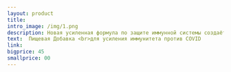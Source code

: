 ```yaml
---
layout: product
title: 
intro_image: /img/1.png
description: Новая усиленная формула по защите иммунной системы создаёт для вируса мощный барьер и блокирует всевозможные пути проникновения. Содержащийся в куркуме витамин С и защитные механизмы имбиря в сочетании с остальными ингредиентами являются одними из лучших компонентов по защите.  
text:  Пищевая Добавка <br>для усиления иммунитета против COVID
link:
bigprice: 45
smallprice: 00
---
```

